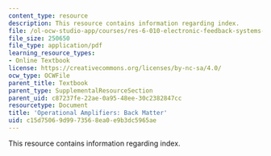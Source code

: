 ```yaml
---
content_type: resource
description: This resource contains information regarding index.
file: /ol-ocw-studio-app/courses/res-6-010-electronic-feedback-systems-spring-2013/c15d75069d9973568ea0e9b3dc5965ae_MITRES_6-010S13_Index.pdf
file_size: 250650
file_type: application/pdf
learning_resource_types:
- Online Textbook
license: https://creativecommons.org/licenses/by-nc-sa/4.0/
ocw_type: OCWFile
parent_title: Textbook
parent_type: SupplementalResourceSection
parent_uid: c87237fe-22ae-0a95-48ee-30c2382847cc
resourcetype: Document
title: 'Operational Amplifiers: Back Matter'
uid: c15d7506-9d99-7356-8ea0-e9b3dc5965ae
---
```

This resource contains information regarding index.